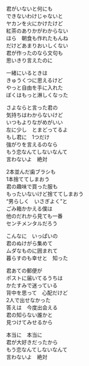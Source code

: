 君がいないと何にも    
できないわけじゃないと      
ヤカンを火にかけたけど  
紅茶のありかがわからない  
ほら　朝食も作れたもんね  
だけどあまりおいしくない  
君が作ったのなら文句も  
思いきり言えたのに  

一緒にいるときは  
きゅうくつに思えるけど  
やっと自由を手に入れた  
ぼくはもっと淋しくなった  

さよならと言った君の  
気持ちはわからないけど  
いつもよりながめがいい  
左に少し　とまどってるよ  
もし君に　1つだけ<br>強がりを言えるのなら  
もう恋なんてしないなんて  
言わないよ　絶対  

2本並んだ歯ブラシも  
1本捨ててしまおう  
君の趣味で買った服も  
もったいないけど捨ててしまおう  
“男らしく　いさぎよく”と  
ごみ箱かかえる僕は  
他のだれから見ても一番  
センチメンタルだろう  

こんなに　いっぱいの  
君のぬけがら集めて  
ムダなものに囲まれて  
暮らすのも幸せと　知った  

君あての郵便が  
ポストに届いてるうちは  
かたすみで迷っている  
背中を思って　心配だけど  
2人で出せなかった  
答えは　今度出会える  
君の知らない誰かと  
見つけてみせるから  

本当に　本当に  
君が大好きだったから  
もう恋なんてしないなんて  
言わないよ　絶対  
